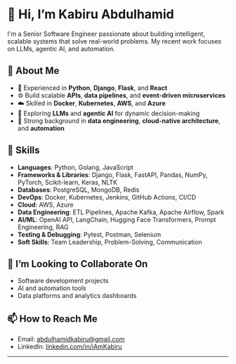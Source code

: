 # 👋 Hi, I’m Kabiru Abdulhamid

I'm a Senior Software Engineer passionate about building intelligent, scalable systems that solve real-world problems. My recent work focuses on LLMs, agentic AI, and automation.

## 💼 About Me

- 🔧 Experienced in **Python**, **Django**, **Flask**, and **React**
- ⚙️ Build scalable **APIs**, **data pipelines**, and **event-driven microservices**
- ☁️ Skilled in **Docker**, **Kubernetes**, **AWS**, and **Azure**
- 🤖 Exploring **LLMs** and **agentic AI** for dynamic decision-making
- 🔬 Strong background in **data engineering**, **cloud-native architecture**, and **automation**

## 🧠 Skills

- **Languages**: Python, Golang, JavaScript  
- **Frameworks & Libraries**: Django, Flask, FastAPI, Pandas, NumPy, PyTorch, Scikit-learn, Keras, NLTK  
- **Databases**: PostgreSQL, MongoDB, Redis  
- **DevOps**: Docker, Kubernetes, Jenkins, GitHub Actions, CI/CD  
- **Cloud**: AWS, Azure  
- **Data Engineering**: ETL Pipelines, Apache Kafka, Apache Airflow, Spark  
- **AI/ML**: OpenAI API, LangChain, Hugging Face Transformers, Prompt Engineering, RAG  
- **Testing & Debugging**: Pytest, Postman, Selenium  
- **Soft Skills**: Team Leadership, Problem-Solving, Communication  

## 🤝 I’m Looking to Collaborate On

- Software development projects
- AI and automation tools
- Data platforms and analytics dashboards

## 📫 How to Reach Me

- Email: [abdulhamidkabiru@gmail.com](mailto:abdulhamidkabiru@gmail.com)  
- LinkedIn: [linkedin.com/in/iAmKabiru](https://linkedin.com/in/iAmKabiru) 

---

<!---
iAmKabiru/iAmKabiru is a ✨ special ✨ repository because its `README.md` (this file) appears on your GitHub profile.
You can click the Preview link to take a look at your changes.
--->
